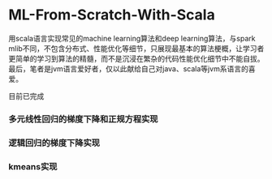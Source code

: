 # ML-From-Scratch-With-Scala
用scala语言实现常见的machine learning算法和deep learning算法，与spark mlib不同，不包含分布式、性能优化等细节，只展现最基本的算法梗概，让学习者更简单的学习到算法的精髓，而不是沉浸在繁杂的代码性能优化细节中不能自拔。最后，笔者是jvm语言爱好者，仅以此献给自己对java、scala等jvm系语言的喜爱。

目前已完成
### 多元线性回归的梯度下降和正规方程实现
### 逻辑回归的梯度下降实现
### kmeans实现
